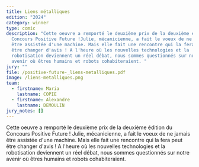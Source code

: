 ```yaml
---
title: Liens métalliques
edition: "2024"
category: winner
type: comic
description: "Cette oeuvre a remporté le deuxième prix de la deuxième édition du
  Concours Positive Future !Julie, mécanicienne, a fait le voeux de ne jamais
  être assistée d'une machine. Mais elle fait une rencontre qui la fera peut
  être changer d'avis ! A l'heure où les nouvelles technologies et la
  robotisation deviennent un réel débat, nous sommes questionnés sur notre
  avenir où êtres humains et robots cohabiteraient. "
jury: ""
file: /positive-future-_liens-metalliques.pdf
image: /liens-metalliques.png
team:
  - firstname: Maria
    lastname: COPIE
  - firstname: Alexandre
    lastname: DEMOULIN
jury_notes: []
---
```

Cette oeuvre a remporté le deuxième prix de la deuxième édition du Concours Positive Future ! Julie, mécanicienne, a fait le voeux de ne jamais être assistée d'une machine. Mais elle fait une rencontre qui la fera peut être changer d'avis ! A l'heure où les nouvelles technologies et la robotisation deviennent un réel débat<!--more-->, nous sommes questionnés sur notre avenir où êtres humains et robots cohabiteraient.
